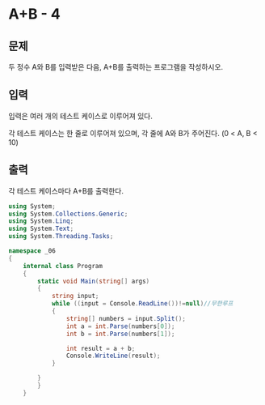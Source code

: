 # A+B - 4
## 문제
두 정수 A와 B를 입력받은 다음, A+B를 출력하는 프로그램을 작성하시오.

## 입력
입력은 여러 개의 테스트 케이스로 이루어져 있다.

각 테스트 케이스는 한 줄로 이루어져 있으며, 각 줄에 A와 B가 주어진다. (0 < A, B < 10)

## 출력
각 테스트 케이스마다 A+B를 출력한다.

```c#
using System;
using System.Collections.Generic;
using System.Linq;
using System.Text;
using System.Threading.Tasks;

namespace _06
{
    internal class Program
    {
        static void Main(string[] args)
        {
            string input;
            while ((input = Console.ReadLine())!=null)//무한루프
            {
                string[] numbers = input.Split();
                int a = int.Parse(numbers[0]);
                int b = int.Parse(numbers[1]);

                int result = a + b;
                Console.WriteLine(result);
            }

        }
        }
    }

```